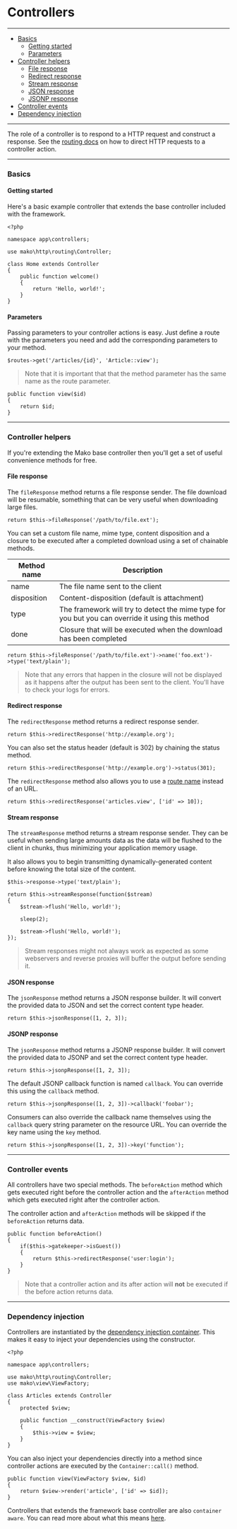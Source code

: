 # Controllers

--------------------------------------------------------

* [Basics](#basics)
	- [Getting started](#basics:getting_started)
	- [Parameters](#basics:parameters)
* [Controller helpers](#controller_helpers)
	- [File response](#controller_helpers:file_response)
	- [Redirect response](#controller_helpers:redirect_response)
	- [Stream response](#controller_helpers:stream_response)
	- [JSON response](#controller_helpers:json_response)
	- [JSONP response](#controller_helpers:jsonp_response)
* [Controller events](#controller_events)
* [Dependency injection](#dependency_injection)

--------------------------------------------------------

The role of a controller is to respond to a HTTP request and construct a response. See the [routing docs](:base_url:/docs/:version:/routing-and-controllers:routing) on how to direct HTTP requests to a controller action.

--------------------------------------------------------

<a id="basics"></a>

### Basics

<a id="basics:getting_started"></a>

#### Getting started

Here's a basic example controller that extends the base controller included with the framework.

	<?php

	namespace app\controllers;

	use mako\http\routing\Controller;

	class Home extends Controller
	{
		public function welcome()
		{
			return 'Hello, world!';
		}
	}

<a id="basics:parameters"></a>

#### Parameters

Passing parameters to your controller actions is easy. Just define a route with the parameters you need and add the corresponding parameters to your method.

	$routes->get('/articles/{id}', 'Article::view');

> Note that it is important that that the method parameter has the same name as the route parameter.

	public function view($id)
	{
		return $id;
	}

--------------------------------------------------------

<a id="controller_helpers"></a>

### Controller helpers

If you're extending the Mako base controller then you'll get a set of useful convenience methods for free.

<a id="controller_helpers:file_response"></a>

#### File response

The ```fileResponse``` method returns a file response sender. The file download will be resumable, something that can be very useful when downloading large files.

	return $this->fileResponse('/path/to/file.ext');

You can set a custom file name, mime type, content disposition and a closure to be executed after a completed download using a set of chainable methods.

| Method name   | Description                                                                                      |
|---------------|--------------------------------------------------------------------------------------------------|
| name          | The file name sent to the client                                                                 |
| disposition   | Content-disposition (default is attachment)                                                      |
| type          | The framework will try to detect the mime type for you but you can override it using this method |
| done          | Closure that will be executed when the download has been completed                               |

	return $this->fileResponse('/path/to/file.ext')->name('foo.ext')->type('text/plain');

> Note that any errors that happen in the closure will not be displayed as it happens after the output has been sent to the client. You'll have to check your logs for errors.

<a id="controller_helpers:redirect_response"></a>

#### Redirect response

The ```redirectResponse``` method returns a redirect response sender.

	return $this->redirectResponse('http://example.org');

You can also set the status header (default is 302) by chaining the status method.

	return $this->redirectResponse('http://example.org')->status(301);

The ```redirectResponse``` method also allows you to use a [route name](:base_url:/docs/:version:/routing-and-controllers:routing#reverse_routing) instead of an URL.

	return $this->redirectResponse('articles.view', ['id' => 10]);

<a id="controller_helpers:stream_response"></a>

#### Stream response

The ```streamResponse``` method returns a stream response sender. They can be useful when sending large amounts data as the data will be flushed to the client in chunks, thus minimizing your application memory usage.

It also allows you to begin transmitting dynamically-generated content before knowing the total size of the content.

	$this->response->type('text/plain');

	return $this->streamResponse(function($stream)
	{
		$stream->flush('Hello, world!');

		sleep(2);

		$stream->flush('Hello, world!');
	});

> Stream responses might not always work as expected as some webservers and reverse proxies will buffer the output before sending it.

<a id="controller_helpers:json_response"></a>

#### JSON response

The ```jsonResponse``` method returns a JSON response builder. It will convert the provided data to JSON and set the correct content type header.

	return $this->jsonResponse([1, 2, 3]);

<a id="controller_helpers:jsonp_response"></a>

#### JSONP response

The ```jsonResponse``` method returns a JSONP response builder. It will convert the provided data to JSONP and set the correct content type header.

	return $this->jsonpResponse([1, 2, 3]);

The default JSONP callback function is named ```callback```. You can override this using the ```callback```  method.

	return $this->jsonpResponse([1, 2, 3])->callback('foobar');

Consumers can also override the callback name themselves using the ```callback``` query string parameter on the resource URL. You can override the key name using the ```key``` method.

	return $this->jsonpResponse([1, 2, 3])->key('function');

--------------------------------------------------------

<a id="controller_events"></a>

### Controller events

All controllers have two special methods. The ```beforeAction``` method which gets executed right before the controller action and the ```afterAction``` method which gets executed right after the controller action.

The controller action and ```afterAction``` methods will be skipped if the ```beforeAction``` returns data.

	public function beforeAction()
	{
		if($this->gatekeeper->isGuest())
		{
			return $this->redirectResponse('user:login');
		}
	}

> Note that a controller action and its after action will **not** be executed if the before action returns data.

--------------------------------------------------------

<a id="dependency_injection"></a>

### Dependency injection

Controllers are instantiated by the [dependency injection container](:base_url:/docs/:version:/getting-started:dependency-injection). This makes it easy to inject your dependencies using the constructor.

	<?php

	namespace app\controllers;

	use mako\http\routing\Controller;
	use mako\view\ViewFactory;

	class Articles extends Controller
	{
		protected $view;

		public function __construct(ViewFactory $view)
		{
			$this->view = $view;
		}
	}

You can also inject your dependencies directly into a method since controller actions are executed by the ```Container::call()``` method.

	public function view(ViewFactory $view, $id)
	{
		return $view->render('article', ['id' => $id]);
	}

Controllers that extends the framework base controller are also ```container aware```. You can read more about what this means [here](:base_url:/docs/:version:/getting-started:dependency-injection#container-aware).
